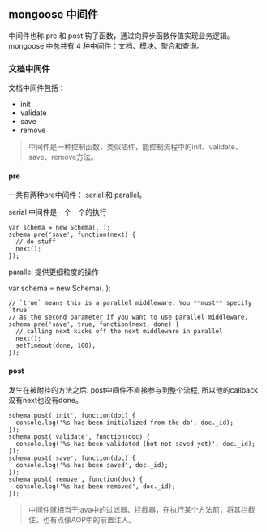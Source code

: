 
## mongoose 中间件

中间件也称 pre 和 post 钩子函数，通过向异步函数传值实现业务逻辑。mongoose 中总共有 4 种中间件：文档、模块、聚合和查询。


### 文档中间件
文档中间件包括：

   * init
   * validate
   * save
   * remove

> 中间件是一种控制函数，类似插件，能控制流程中的init、validate、save、remove方法。

#### pre
  一共有两种pre中间件： serial 和 parallel。   
  
serial 中间件是一个一个的执行  

    var schema = new Schema(..);
    schema.pre('save', function(next) {
      // do stuff
      next();
    });

parallel 提供更细粒度的操作

var schema = new Schema(..);

    // `true` means this is a parallel middleware. You **must** specify `true`
    // as the second parameter if you want to use parallel middleware.
    schema.pre('save', true, function(next, done) {
      // calling next kicks off the next middleware in parallel
      next();
      setTimeout(done, 100);
    });

#### post
发生在被附挂的方法之后. post中间件不直接参与到整个流程, 所以他的callback没有next也没有done。

    schema.post('init', function(doc) {
      console.log('%s has been initialized from the db', doc._id);
    });
    schema.post('validate', function(doc) {
      console.log('%s has been validated (but not saved yet)', doc._id);
    });
    schema.post('save', function(doc) {
      console.log('%s has been saved', doc._id);
    });
    schema.post('remove', function(doc) {
      console.log('%s has been removed', doc._id);
    });

> 中间件就相当于java中的过滤器、拦截器，在执行某个方法前，将其拦截住，也有点像AOP中的前置注入。


